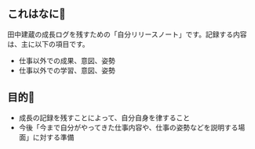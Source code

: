 ## これはなに🤔

田中建蔵の成長ログを残すための「自分リリースノート」です。記録する内容は、主に以下の項目です。

- 仕事以外での成果、意図、姿勢
- 仕事以外での学習、意図、姿勢

## 目的🏹

- 成長の記録を残すことによって、自分自身を律すること
- 今後「今まで自分がやってきた仕事内容や、仕事の姿勢などを説明する場面」に対する準備
